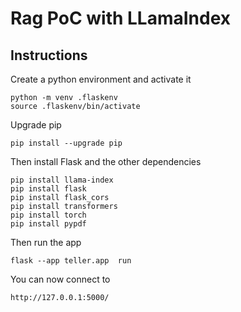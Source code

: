 # Rag PoC with LLamaIndex

## Instructions

Create a python environment and activate it

```
python -m venv .flaskenv
source .flaskenv/bin/activate
```

Upgrade pip 
```
pip install --upgrade pip
```

Then install Flask and the other dependencies

```
pip install llama-index
pip install flask
pip install flask_cors
pip install transformers
pip install torch
pip install pypdf
```
Then run the app
```
flask --app teller.app  run
```

You can now connect to 
```
http://127.0.0.1:5000/
```
